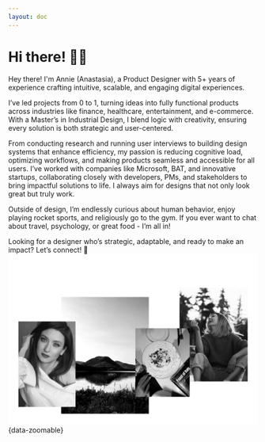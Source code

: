 ```yaml
---
layout: doc
---
```


# Hi there! 👋🏻
Hey there! I'm Annie (Anastasia), a Product Designer with 5+ years of experience crafting intuitive, scalable, and engaging digital experiences.

I’ve led projects from 0 to 1, turning ideas into fully functional products across industries like finance, healthcare, entertainment, and e-commerce. With a Master’s in Industrial Design, I blend logic with creativity, ensuring every solution is both strategic and user-centered.

From conducting research and running user interviews to building design systems that enhance efficiency, my passion is reducing cognitive load, optimizing workflows, and making products seamless and accessible for all users.
I’ve worked with companies like Microsoft, BAT, and innovative startups, collaborating closely with developers, PMs, and stakeholders to bring impactful solutions to life. I always aim for designs that not only look great but truly work.

Outside of design, I’m endlessly curious about human behavior, enjoy playing rocket sports, and religiously go to the gym. If you ever want to chat about travel, psychology, or great food - I’m all in!

Looking for a designer who’s strategic, adaptable, and ready to make an impact? Let’s connect! 🚀
![Alt text](../docs/images/about-me_picture.jpg){data-zoomable}




